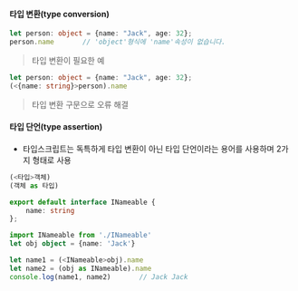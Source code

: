 #### 타입 변환(type conversion)

```typeScript
let person: object = {name: "Jack", age: 32};
person.name       // 'object'형식에 'name'속성이 없습니다.
```
> 타입 변환이 필요한 예


```typeScript
let person: object = {name: "Jack", age: 32};
(<{name: string}>person).name
```
> 타입 변환 구문으로 오류 해결 


#### 타입 단언(type assertion)

- 타입스크립트는 독특하게 타입 변환이 아닌 타입 단언이라는 용어를 사용하며 2가지 형태로 사용

```typeScript
(<타입>객체) 
(객체 as 타입)
```

```typeScript
export default interface INameable {
    name: string
};
```

```typeScript
import INameable from './INameable'
let obj object = {name: 'Jack'}

let name1 = (<INameable>obj).name
let name2 = (obj as INameable).name
console.log(name1, name2)       // Jack Jack
```




